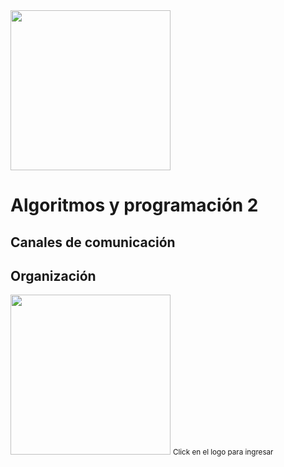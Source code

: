<img width="256" src="https://www.icesi.edu.co/launiversidad/images/La_universidad/logo_icesi.png">

# Algoritmos y programación 2

## Canales de comunicación

## Organización

<a href="https://miro.com/app/board/o9J_l3E2tQU=/"><img width="256" src="https://store-images.s-microsoft.com/image/apps.59334.13959754522315136.c4ea2415-8e3c-42bf-8f77-e885eb7c11a1.be6eacf3-e0b4-4478-9abc-47192806c1b5?mode=scale&q=90&h=300&w=300"></a>
<small>Click en el logo para ingresar</small>